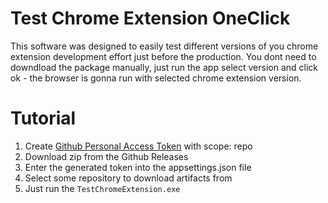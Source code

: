 # Test Chrome Extension OneClick

This software was designed to easily test different versions of you chrome extension development effort just before the production. You dont need to downdload the package manually, just run the app select version and click ok - the browser is gonna run with selected chrome extension version.


# Tutorial

1. Create [Github Personal Access Token](https://docs.github.com/en/github/authenticating-to-github/keeping-your-account-and-data-secure/creating-a-personal-access-token) with scope: repo
2. Download zip from the Github Releases
3. Enter the generated token into the appsettings.json file
4. Select some repository to download artifacts from
5. Just run the `TestChromeExtension.exe`
